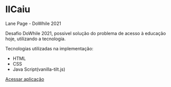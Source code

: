 # IICaiu
Lane Page - DoWhile 2021

Desafio DoWhile 2021, possivel solução do problema de acesso à educação hoje, utilizando a tecnologia.


Tecnologias utilizadas na implementação:

* HTML
* CSS
* Java Script(vanilla-tilt.js)


[Acessar aplicação ](https://mtsgreat.github.io/IICaiu/)
